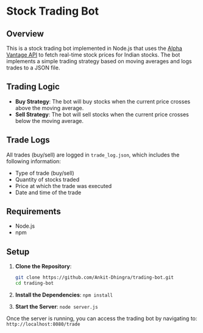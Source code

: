 # Stock Trading Bot

## Overview
This is a stock trading bot implemented in Node.js that uses the [Alpha Vantage API](https://www.alphavantage.co/) to fetch real-time stock prices for Indian stocks. The bot implements a simple trading strategy based on moving averages and logs trades to a JSON file.

## Trading Logic
- **Buy Strategy**: The bot will buy stocks when the current price crosses above the moving average.
- **Sell Strategy**: The bot will sell stocks when the current price crosses below the moving average.

## Trade Logs
All trades (buy/sell) are logged in `trade_log.json`, which includes the following information:
- Type of trade (buy/sell)
- Quantity of stocks traded
- Price at which the trade was executed
- Date and time of the trade

## Requirements
- Node.js
- npm 

## Setup
1. **Clone the Repository**:
   ```bash
   git clone https://github.com/Ankit-Dhingra/trading-bot.git
   cd trading-bot

2. **Install the Dependencies**:
  `npm install`

3. **Start the Server**:
  `node server.js`


Once the server is running, you can access the trading bot by navigating to:
`http://localhost:8080/trade`



